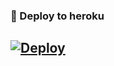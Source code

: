 
### 🚀 Deploy to heroku
[![Deploy](https://www.herokucdn.com/deploy/button.svg)](https://heroku.com/deploy?template=https://github.com/mertece9/etiketdeneme)
-










